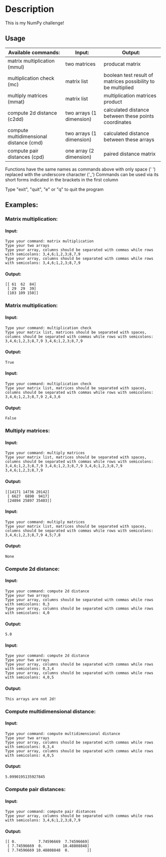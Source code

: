 # Description

This is my NumPy challenge!

## Usage

Available commands: | Input: | Output:
------------ | ------------- | -------------
matrix multiplication (mmul) | two matrices | producat matrix
multiplication check (mc) | matrix list | boolean test result of matrices possibility to be multiplied
multiply matrices (mmat) | matrix list | multiplication matrices product
compute 2d distance (c2dd) | two arrays (1 dimension) | calculated distance between these points coordinates
compute multidimensional distance (cmd) | two arrays (1 dimension) | calculated distance between these arrays
compute pair distances (cpd) | one array (2 dimension) | paired distance matrix


Functions have the same names as commands above with only space (' ') replaced with the underscore character ('_')
Commands can be used via its short forms indicated in the brackets in the first column

Type "exit", "quit", "e" or "q" to quit the program

## Examples:

### Matrix multiplication:

#### Input:
```
Type your command: matrix multiplication
Type your two arrays
Type your array, columns should be separated with commas while rows with semicolons: 3,4,6;1,2,3;8,7,9
Type your array, columns should be separated with commas while rows with semicolons: 3,4,6;1,2,3;8,7,9
```

#### Output:
```
[[ 61  62  84]
 [ 29  29  39]
 [103 109 150]]
```

### Matrix multiplication:

#### Input:
```
Type your command: multiplication check
Type your matrix list, matrices should be separated with spaces, columns should be separated with commas while rows with semicolons: 3,4,6;1,2,3;8,7,9 3,4,6;1,2,3;8,7,9
```

#### Output:
```
True
```

#### Input:
```
Type your command: multiplication check
Type your matrix list, matrices should be separated with spaces, columns should be separated with commas while rows with semicolons: 3,4,6;1,2,3;8,7,9 2,4,3,6
```

#### Output:
```
False
```

### Multiply matrices:

#### Input:
```
Type your command: multiply matrices
Type your matrix list, matrices should be separated with spaces, columns should be separated with commas while rows with semicolons: 3,4,6;1,2,3;8,7,9 3,4,6;1,2,3;8,7,9 3,4,6;1,2,3;8,7,9 3,4,6;1,2,3;8,7,9
```

#### Output:
```
[[14171 14736 20142]
 [ 6627  6890  9417]
 [24894 25897 35403]]
```

#### Input:
```
Type your command: multiply matrices
Type your matrix list, matrices should be separated with spaces, columns should be separated with commas while rows with semicolons: 3,4,6;1,2,3;8,7,9 4,5;7,8
```

#### Output:
```
None
```

### Compute 2d distance:

#### Input:
```
Type your command: compute 2d distance
Type your two arrays
Type your array, columns should be separated with commas while rows with semicolons: 0,3
Type your array, columns should be separated with commas while rows with semicolons: 4,0
```

#### Output:
```
5.0
```

#### Input:
```
Type your command: compute 2d distance
Type your two arrays
Type your array, columns should be separated with commas while rows with semicolons: 0,3,4
Type your array, columns should be separated with commas while rows with semicolons: 4,0,5
```

#### Output:
```
This arrays are not 2d!
```

### Compute multidimensional distance:

#### Input:
```
Type your command: compute multidimensional distance
Type your two arrays
Type your array, columns should be separated with commas while rows with semicolons: 0,3,4
Type your array, columns should be separated with commas while rows with semicolons: 4,0,5
```

#### Output:
```
5.0990195135927845
```

### Compute pair distances:

#### Input:
```
Type your command: compute pair distances
Type your array, columns should be separated with commas while rows with semicolons: 3,4,6;1,2,3;8,7,9
```

#### Output:
```
[[ 0.          7.74596669  7.74596669]
 [ 7.74596669  0.         10.48808848]
 [ 7.74596669 10.48808848  0.        ]]
```